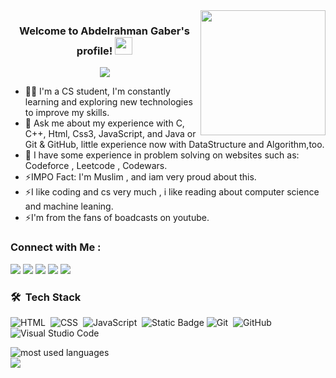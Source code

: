 
<img width="200" align="right" src="https://i.giphy.com/media/v1.Y2lkPTc5MGI3NjExOW50dW9mOWJoNHFlYmYzbzN0bm9kMjliMjBmenl0YXA1NWFmYmt3YyZlcD12MV9pbnRlcm5hbF9naWZfYnlfaWQmY3Q9Zw/LaVp0AyqR5bGsC5Cbm/giphy.gif">

<h3  align="center">
                     Welcome to Abdelrahman Gaber's profile!
  <img src="https://media.giphy.com/media/hvRJCLFzcasrR4ia7z/giphy.gif" width="28">
</h3>

<!-- Typing SVG by DenverCoder1 - https://github.com/DenverCoder1/readme-typing-svg -->
<p align="center">
  <a href="https://github.com/DenverCoder1/readme-typing-svg"><img src="https://readme-typing-svg.herokuapp.com/?lines=Java%20Developer;Always%20Learning%20Every%20Day&font=Fira%20Code&center=true&width=440&height=45&color=f75c7e&vCenter=true&size=22"></a>
</p> 


- 👨‍💻 I'm a CS student, I'm constantly learning and exploring new technologies to improve my skills.
- 💬 Ask me about my experience with C, C++, Html, Css3, JavaScript, and Java or Git & GitHub, little experience now with DataStructure and Algorithm,too.
- 💬 I have some experience in problem solving on websites such as: Codeforce , Leetcode , Codewars.
- ⚡IMPO Fact: I'm Muslim , and iam very proud about this.
- ⚡I like coding and cs very much , i like reading about computer science and machine leaning.
- ⚡I'm from the fans of boadcasts on youtube.
  





### Connect with Me :

<a href="https://linkedin.com/in/abdelrahman-gaber-937b6028b" target="_blank"><img src="https://img.shields.io/badge/-Abdelrahman%20Gaber-0077B5?style=for-the-badge&logo=Linkedin&logoColor=white"/></a>
<a href="https://t.me/AbdelrahmanGaber528" target="_blank"><img src="https://img.shields.io/badge/-Abdelrahman%20Gaber-0077B5?style=for-the-badge&logo=Telegram&logoColor=white"/></a>
<a href="https://x.com/Abdelrahman528" target="_blank"><img src="https://img.shields.io/badge/-Abdelrahman%20Gaber-0077B5?style=for-the-badge&logo=X&logoColor=white"/></a>
<a href="https://abdelrahmangaber002@gmail.com" target="_blank"><img src="https://img.shields.io/badge/-Abdelrahman%20Gaber-0077B5?style=for-the-badge&logo=Gmail&logoColor=white"/></a>
<a href="https://github.com/AbdelrahmanGaber528" target="_blank"><img src="https://img.shields.io/badge/-Abdelrahman%20Gaber-0077B5?style=for-the-badge&logo=Github&logoColor=white"/></a>



### 🛠 &nbsp;Tech Stack

![HTML](https://img.shields.io/badge/-HTML-05122A?style=flat&logo=HTML5)&nbsp;
![CSS](https://img.shields.io/badge/-CSS-05122A?style=flat&logo=CSS3&logoColor=1572B6)&nbsp;
![JavaScript](https://img.shields.io/badge/-JavaScript-05122A?style=flat&logo=javascript)&nbsp;
![Static Badge](https://img.shields.io/badge/java-05122A?style=flat&logo=jsr&logoColor=white)
![Git](https://img.shields.io/badge/-Git-05122A?style=flat&logo=git)&nbsp;
![GitHub](https://img.shields.io/badge/-GitHub-05122A?style=flat&logo=github)&nbsp;
![Visual Studio Code](https://img.shields.io/badge/-Visual%20Studio%20Code-05122A?style=flat&logo=visual-studio-code&logoColor=007ACC)&nbsp;





<!--![MongoDB](https://img.shields.io/badge/-MongoDB-05122A?style=flat&logo=MongoDB)&nbsp;
![GraphQL](https://img.shields.io/badge/-GraphQL-05122A?style=flat&logo=GraphQL)&nbsp;
![Sass](https://img.shields.io/badge/-Sass-05122A?style=flat&logo=sass)&nbsp;
![React.js](https://img.shields.io/badge/-React-05122A?style=flat&logo=react)
![Node.js](https://img.shields.io/badge/-Node.js-05122A?style=flat&logo=node.js&logoColor=339933)&nbsp;
![Python](https://img.shields.io/badge/-Python%20-05122A?style=flat&logo=python)&nbsp;
-->



<img align="left"  src="https://github-readme-stats.vercel.app/api/top-langs?username=abdelrahmangaber528&show_icons=true&locale=en&layout=compact&theme=radical" alt="most used languages" />
<br>
<a href="https://komarev.com/ghpvc/?username=abdelrahmangaber528&style=for-the-badge">
    <img src="https://komarev.com/ghpvc/?username=abdelrahmangaber528&style=for-the-badge">
</a>
